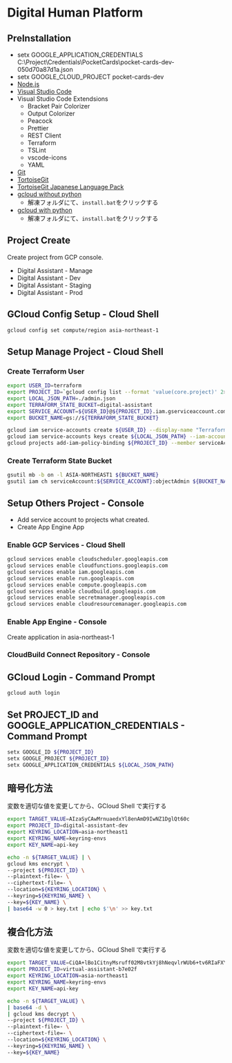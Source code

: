 # Digital Human Platform

## PreInstallation

- setx GOOGLE_APPLICATION_CREDENTIALS C:\Project\Credentials\PocketCards\pocket-cards-dev-050d70a87d1a.json
- setx GOOGLE_CLOUD_PROJECT pocket-cards-dev
- [Node.js](https://nodejs.org/dist/latest-v8.x/node-v8.16.1-x64.msi)
- [Visual Studio Code](https://go.microsoft.com/fwlink/?Linkid=852157)
- Visual Studio Code Extendsions
  - Bracket Pair Colorizer
  - Output Colorizer
  - Peacock
  - Prettier
  - REST Client
  - Terraform
  - TSLint
  - vscode-icons
  - YAML
- [Git](https://github.com/git-for-windows/git/releases/download/v2.23.0.windows.1/Git-2.23.0-64-bit.exe)
- [TortoiseGit](https://download.tortoisegit.org/tgit/2.8.0.0/TortoiseGit-2.8.0.0-64bit.msi)
- [TortoiseGit Japanese Language Pack](https://download.tortoisegit.org/tgit/2.8.0.0/TortoiseGit-LanguagePack-2.8.0.0-64bit-ja.msi)
- [gcloud without python](https://dl.google.com/dl/cloudsdk/channels/rapid/downloads/google-cloud-sdk-196.0.0-windows-x86_64.zip?hl=JA)
  - 解凍フォルダにて、`install.bat`をクリックする
- [gcloud with python](https://dl.google.com/dl/cloudsdk/channels/rapid/downloads/google-cloud-sdk-196.0.0-windows-x86_64-bundled-python.zip?hl=JA)
  - 解凍フォルダにて、`install.bat`をクリックする

## Project Create

Create project from GCP console.

- Digital Assistant - Manage
- Digital Assistant - Dev
- Digital Assistant - Staging
- Digital Assistant - Prod

## GCloud Config Setup - Cloud Shell

```sh
gcloud config set compute/region asia-northeast-1
```

## Setup Manage Project - Cloud Shell

### Create Terraform User

```sh
export USER_ID=terraform
export PROJECT_ID=`gcloud config list --format 'value(core.project)' 2>/dev/null`
export LOCAL_JSON_PATH=./admin.json
export TERRAFORM_STATE_BUCKET=digital-assistant
export SERVICE_ACCOUNT=${USER_ID}@${PROJECT_ID}.iam.gserviceaccount.com
export BUCKET_NAME=gs://${TERRAFORM_STATE_BUCKET}

gcloud iam service-accounts create ${USER_ID} --display-name "Terraform Admin"
gcloud iam service-accounts keys create ${LOCAL_JSON_PATH} --iam-account ${SERVICE_ACCOUNT}
gcloud projects add-iam-policy-binding ${PROJECT_ID} --member serviceAccount:${SERVICE_ACCOUNT} --role roles/editor

```

### Create Terraform State Bucket

```sh
gsutil mb -b on -l ASIA-NORTHEAST1 ${BUCKET_NAME}
gsutil iam ch serviceAccount:${SERVICE_ACCOUNT}:objectAdmin ${BUCKET_NAME}

```

## Setup Others Project - Console

- Add service account to projects what created.
- Create App Engine App

### Enable GCP Services - Cloud Shell

```sh
gcloud services enable cloudscheduler.googleapis.com
gcloud services enable cloudfunctions.googleapis.com
gcloud services enable iam.googleapis.com
gcloud services enable run.googleapis.com
gcloud services enable compute.googleapis.com
gcloud services enable cloudbuild.googleapis.com
gcloud services enable secretmanager.googleapis.com
gcloud services enable cloudresourcemanager.googleapis.com
```

### Enable App Engine - Console

Create application in asia-northeast-1

### CloudBuild Connect Repository - Console

## GCloud Login - Command Prompt

```sh
gcloud auth login
```

## Set PROJECT_ID and GOOGLE_APPLICATION_CREDENTIALS - Command Prompt

```sh
setx GOOGLE_ID ${PROJECT_ID}
setx GOOGLE_PROJECT ${PROJECT_ID}
setx GOOGLE_APPLICATION_CREDENTIALS ${LOCAL_JSON_PATH}
```

## 暗号化方法

変数を適切な値を変更してから、GCloud Shell で実行する

```sh
export TARGET_VALUE=AIzaSyCAwMrnuaedxYl8enAmD9IwNZ1DglQt60c
export PROJECT_ID=digital-assistant-dev
export KEYRING_LOCATION=asia-northeast1
export KEYRING_NAME=keyring-envs
export KEY_NAME=api-key

echo -n ${TARGET_VALUE} | \
gcloud kms encrypt \
--project ${PROJECT_ID} \
--plaintext-file=- \
--ciphertext-file=- \
--location=${KEYRING_LOCATION} \
--keyring=${KEYRING_NAME} \
--key=${KEY_NAME} \
| base64 -w 0 > key.txt | echo $'\n' >> key.txt
```

## 複合化方法

変数を適切な値を変更してから、GCloud Shell で実行する

```sh
export TARGET_VALUE=CiQA+lBo1CitnyMsruff02M8vtkYj8hNeqvlrWUb6+tv6RIaFXYSMwAWnQXqyTD+IF10De7/w8vUcvHQKnAxF8yTeoJr/OB25ps4DIi2Ou9BF6nh4a7kL9cw+A==
export PROJECT_ID=virtual-assistant-b7e02f
export KEYRING_LOCATION=asia-northeast1
export KEYRING_NAME=keyring-envs
export KEY_NAME=api-key

echo -n ${TARGET_VALUE} \
| base64 -d \
| gcloud kms decrypt \
--project ${PROJECT_ID} \
--plaintext-file=- \
--ciphertext-file=- \
--location=${KEYRING_LOCATION} \
--keyring=${KEYRING_NAME} \
--key=${KEY_NAME}
```
